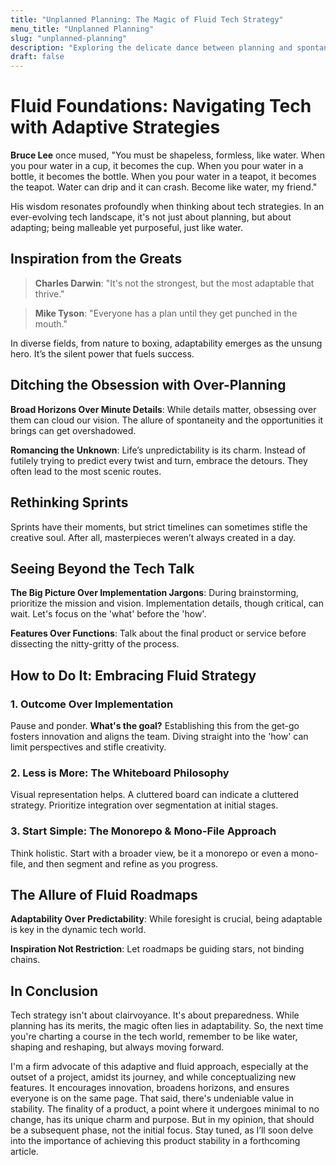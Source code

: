 ```yaml
---
title: "Unplanned Planning: The Magic of Fluid Tech Strategy"
menu_title: "Unplanned Planning"
slug: "unplanned-planning"
description: "Exploring the delicate dance between planning and spontaneity in tech—how steering with a fluid strategy might just be your secret weapon."
draft: false
---
```


# Fluid Foundations: Navigating Tech with Adaptive Strategies

**Bruce Lee** once mused, "You must be shapeless, formless, like water. When you pour water in a cup, it becomes the cup. When you pour water in a bottle, it becomes the bottle. When you pour water in a teapot, it becomes the teapot. Water can drip and it can crash. Become like water, my friend." 

His wisdom resonates profoundly when thinking about tech strategies. In an ever-evolving tech landscape, it's not just about planning, but about adapting; being malleable yet purposeful, just like water.

## Inspiration from the Greats

> **Charles Darwin**: "It's not the strongest, but the most adaptable that thrive."

> **Mike Tyson**: "Everyone has a plan until they get punched in the mouth."

In diverse fields, from nature to boxing, adaptability emerges as the unsung hero. It’s the silent power that fuels success.

## Ditching the Obsession with Over-Planning

**Broad Horizons Over Minute Details**: While details matter, obsessing over them can cloud our vision. The allure of spontaneity and the opportunities it brings can get overshadowed.

**Romancing the Unknown**: Life’s unpredictability is its charm. Instead of futilely trying to predict every twist and turn, embrace the detours. They often lead to the most scenic routes.

## Rethinking Sprints

Sprints have their moments, but strict timelines can sometimes stifle the creative soul. After all, masterpieces weren’t always created in a day.

## Seeing Beyond the Tech Talk

**The Big Picture Over Implementation Jargons**: During brainstorming, prioritize the mission and vision. Implementation details, though critical, can wait. Let's focus on the 'what' before the 'how'.

**Features Over Functions**: Talk about the final product or service before dissecting the nitty-gritty of the process.

## How to Do It: Embracing Fluid Strategy

### 1. **Outcome Over Implementation**

Pause and ponder. **What's the goal?** Establishing this from the get-go fosters innovation and aligns the team. Diving straight into the 'how' can limit perspectives and stifle creativity.

### 2. **Less is More: The Whiteboard Philosophy**

Visual representation helps. A cluttered board can indicate a cluttered strategy. Prioritize integration over segmentation at initial stages.

### 3. **Start Simple: The Monorepo & Mono-File Approach**

Think holistic. Start with a broader view, be it a monorepo or even a mono-file, and then segment and refine as you progress.

## The Allure of Fluid Roadmaps

**Adaptability Over Predictability**: While foresight is crucial, being adaptable is key in the dynamic tech world.

**Inspiration Not Restriction**: Let roadmaps be guiding stars, not binding chains.

## In Conclusion

Tech strategy isn't about clairvoyance. It's about preparedness. While planning has its merits, the magic often lies in adaptability. So, the next time you're charting a course in the tech world, remember to be like water, shaping and reshaping, but always moving forward.

I'm a firm advocate of this adaptive and fluid approach, especially at the outset of a project, amidst its journey, and while conceptualizing new features. It encourages innovation, broadens horizons, and ensures everyone is on the same page. That said, there's undeniable value in stability. The finality of a product, a point where it undergoes minimal to no change, has its unique charm and purpose. But in my opinion, that should be a subsequent phase, not the initial focus. Stay tuned, as I’ll soon delve into the importance of achieving this product stability in a forthcoming article.
